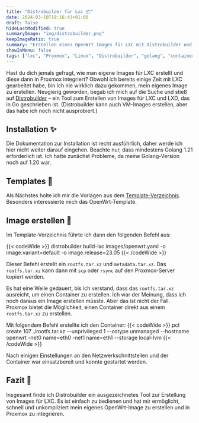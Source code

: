 ```yaml
---
title: "Distrobuilder für Lxc 📦"
date: 2024-03-10T19:16:43+01:00
draft: false
hideLastModified: true
summaryImage: "img/distrobuilder.png"
keepImageRatio: true
summary: "Erstellen eines OpenWrt Images für LXC mit Distrobuilder und einbinden in Proxmox."
showInMenu: false
tags: ["lxc", "Proxmox", "Linux", "Distrobuilder", "golang", "containers", "OpenWrt", "Virtualization"]
---
```


Hast du dich jemals gefragt, wie man eigene Images für LXC erstellt und diese dann in Proxmox integriert?
Obwohl ich bereits einige Zeit mit LXC gearbeitet habe, bin ich nie wirklich dazu gekommen, mein eigenes Image zu erstellen.
Neugierig geworden, begab ich mich auf die Suche und stieß auf [Distrobuilder](https://github.com/lxc/distrobuilder) – ein Tool zum Erstellen von Images für LXC und LXD, das in Go geschrieben ist.
(Distrobuilder kann auch VM-Images erstellen, aber das habe ich noch nicht ausprobiert.)


## Installation ✨
Die Dokumentation zur Installation ist recht ausführlich, daher werde ich hier nicht weiter darauf eingehen.
Beachte nur, dass mindestens Golang 1.21 erforderlich ist.
Ich hatte zunächst Probleme, da meine Golang-Version noch auf 1.20 war.


## Templates 🧩
Als Nächstes holte ich mir die Vorlagen aus dem [Template-Verzeichnis](https://github.com/lxc/lxc-ci).
Besonders interessierte mich das OpenWrt-Template.

## Image erstellen 🔨

Im Template-Verzeichnis führte ich dann den folgenden Befehl aus:

{{< codeWide >}}
distrobuilder build-lxc images/openwrt.yaml -o image.variant=default -o image.release=23.05 
{{< /codeWide >}}

Dieser Befehl erstellt ein `rootfs.tar.xz` und `metadata.tar.xz`. Das `rootfs.tar.xz` kann dann mit `scp` oder `rsync` auf den Proxmox-Server kopiert werden.

Es hat eine Weile gedauert, bis ich verstand, dass das `rootfs.tar.xz` ausreicht, um einen Container zu erstellen.
Ich war der Meinung, dass ich noch daraus ein Image erstellen müsste. Aber das ist nicht der Fall. 
Proxmox bietet die Möglichkeit, einen Container direkt aus einem `rootfs.tar.xz` zu erstellen.

Mit folgendem Befehl erstellte ich den Container:
{{< codeWide >}}
pct create 107 ./rootfs.tar.xz --unprivileged 1 --ostype unmanaged --hostname openwrt -net0 name=eth0 -net1 name=eth1 --storage local-lvm
{{< /codeWide >}}

Nach einigen Einstellungen an den Netzwerkschnittstellen und der Container war einsatzbereit und konnte gestartet werden.

## Fazit 🏁
Insgesamt finde ich Distrobuilder ein ausgezeichnetes Tool zur Erstellung von Images für LXC.
Es ist einfach zu bedienen und hat mir ermöglicht, schnell und unkompliziert mein eigenes OpenWrt-Image zu erstellen und in Proxmox zu integrieren.